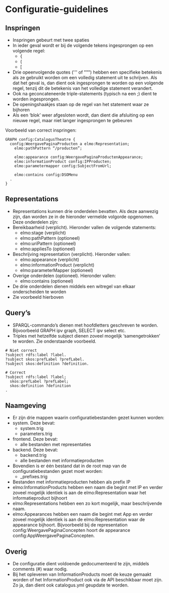 # Configuratie-guidelines
## Inspringen
* Inspringen gebeurt met twee spaties
* In ieder geval wordt er bij de volgende tekens ingesprongen op een volgende regel:
  * {
  * (
  * [
* Drie opeenvolgende quotes (''' of """) hebben een specifieke betekenis als ze gebruikt worden om een volledig statement uit te schrijven. Als dat het geval is, dan dient ook ingesprongen te worden op een volgende regel, tenzij dit de betekenis van het volledige statement verandert.
* Ook na geconcateneerde triple-statements (typisch na een ;) dient te worden ingesprongen.
* De openingshaakjes staan op de regel van het statement waar ze bijhoren
* Als een ‘blok’ weer afgesloten wordt, dan dient die afsluiting op een nieuwe regel, maar niet langer ingesprongen te gebeuren

Voorbeeld van correct inspringen:
```
GRAPH config:CatalogusTheatre {
  config:WeergavePaginaProducten a elmo:Representation;
    elmo:pathPattern “/producten”;

    elmo:appearance config:WeergavePaginaProductenAppearance;
    elmo:informationProduct config:IPProducten;
    elmo:parametermapper config:SubjectFromUrl;

    elmo:contains config:DSOMenu
  .
}
```

## Representations
*	Representations kunnen drie onderdelen bevatten. Als deze aanwezig zijn, dan worden ze in de hieronder vermelde volgorde opgenomen. Deze onderdelen zijn:
  *	Bereikbaarheid (verplicht). Hieronder vallen de volgende statements:
    *	elmo:stage (verplicht)
    *	elmo:pathPattern (optioneel)
    *	elmo:uriPattern (optioneel)
    *	elmo:appliesTo (optioneel)
  *	Beschrijving representation (verplicht). Hieronder vallen:
    *	elmo:appearance (verplicht)
    *	elmo:informationProduct (verplicht)
    * elmo:parameterMapper (optioneel)
 *	Overige onderdelen (optioneel). Hieronder vallen:
    *	elmo:contains (optioneel)
*	De drie onderdelen dienen middels een witregel van elkaar onderscheiden te worden
*	Zie voorbeeld hierboven

## Query’s
*	SPARQL-commando’s dienen met hoofdletters geschreven te worden. Bijvoorbeeld GRAPH ipv graph, SELECT ipv select etc.
*	Triples met hetzelfde subject dienen zoveel mogelijk ‘samengetrokken’ te worden. Zie onderstaande voorbeeld.

```
# Niet correct
?subject rdfs:label ?label.
?subject skos:prefLabel ?prefLabel.
?subject skos:definition ?definition.

# Correct
?subject rdfs:label ?label;
  skos:prefLabel ?prefLabel;
  skos:definition ?definition
.
```

## Naamgeving
*	Er zijn drie mappen waarin configuratiebestanden gezet kunnen worden:
  *	system. Deze bevat:
    *	system.trig
    * parameters.trig
  *	frontend. Deze bevat:
    *	alle bestanden met representaties
  *	backend. Deze bevat:
    *	backend.trig
    *	alle bestanden met informatieproducten
* Bovendien is er één bestand dat in de root map van de configuratiebestanden gezet moet worden:
  *	_prefixes.trig
*	Bestanden met informatieproducten hebben als prefix IP
*	elmo:InformationProducts hebben een naam die begint met IP en verder zoveel mogelijk identiek is aan de elmo:Representation waar het informatieproduct bijhoort
*	elmo:Representations hebben een zo kort mogelijk, maar beschrijvende naam.
*	elmo:Appearances hebben een naam die begint met App en verder zoveel mogelijk identiek is aan de elmo:Representation waar de appearance bijhoort. Bijvoorbeeld bij de representation config:WeergavePaginaConcepten hoort de appearance config:AppWeergavePaginaConcepten.

## Overig
* De configuratie dient voldoende gedocumenteerd te zijn, middels comments (#) waar nodig.
*	Bij het opleveren van InformationProducts moet de keuze gemaakt worden of het InformationProduct ook via de API beschikbaar moet zijn. Zo ja, dan dient ook catalogus.yml geupdate te worden.
